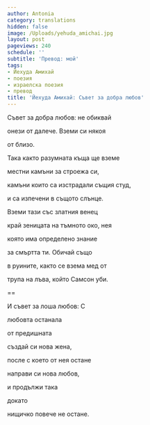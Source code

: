 ```yaml
---
author: Antonia
category: translations
hidden: false
image: /Uploads/yehuda_amichai.jpg
layout: post
pageviews: 240
schedule: ''
subtitle: 'Превод: мой'
tags:
- Йехуда Амихай
- поезия
- израелска поезия
- превод
title: 'Йехуда Амихай: Съвет за добра любов'
---
```


Съвет за добра любов: не обиквай

онези от далече. Вземи си някоя

от близо. 

Така както разумната къща ще вземе

местни камъни за строежа си,

камъни които са изстрадали същия студ,

и са изпечени в същото слънце.

Вземи тази със златния венец

край зеницата на тъмното око, нея

която има определено знание

за смъртта ти. Обичай също

в руините, както се взема мед от

трупа на лъва, който Самсон уби. 

\==

И съвет за лоша любов: С 

любовта останала 

от предишната 

създай си нова жена,

после с което от нея остане 

направи си нова любов,

и продължи така

докато 

нищичко повече не остане.
